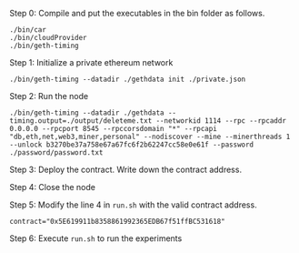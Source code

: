 Step 0: Compile and put the executables in the bin folder as follows.

	./bin/car
	./bin/cloudProvider
	./bin/geth-timing

Step 1: Initialize a private ethereum network

    ./bin/geth-timing --datadir ./gethdata init ./private.json

Step 2: Run the node

    ./bin/geth-timing --datadir ./gethdata --timing.output=./output/deleteme.txt --networkid 1114 --rpc --rpcaddr 0.0.0.0 --rpcport 8545 --rpccorsdomain "*" --rpcapi "db,eth,net,web3,miner,personal" --nodiscover --mine --minerthreads 1 --unlock b3270be37a758e67a67fc6f2b62247cc58e0e61f --password ./password/password.txt

Step 3: Deploy the contract. Write down the contract address.

Step 4: Close the node

Step 5: Modify the line 4 in `run.sh` with the valid contract address.

    contract="0x5E619911b8358861992365EDB67f51ffBC531618"

Step 6: Execute `run.sh` to run the experiments
